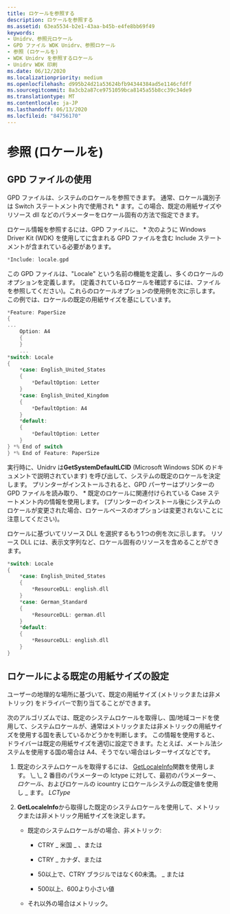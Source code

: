 ```yaml
---
title: ロケールを参照する
description: ロケールを参照する
ms.assetid: 63ea5534-b2e1-43aa-b45b-e4fe8bb69f49
keywords:
- Unidrv、参照元ロケール
- GPD ファイル WDK Unidrv、参照ロケール
- 参照 (ロケールを)
- WDK Unidrv を参照するロケール
- Unidrv WDK 印刷
ms.date: 06/12/2020
ms.localizationpriority: medium
ms.openlocfilehash: d995b24d21a53624bfb94344384ad5e1146cfdff
ms.sourcegitcommit: 8a3cb2a87ce9751059bca8145a55b8cc39c34de9
ms.translationtype: MT
ms.contentlocale: ja-JP
ms.lasthandoff: 06/13/2020
ms.locfileid: "84756170"
---
```

# <a name="referencing-locales"></a>参照 (ロケールを)

## <a name="using-gpd-files"></a>GPD ファイルの使用

GPD ファイルは、システムのロケールを参照できます。 通常、ロケール識別子は Switch ステートメント内で使用され \* ます。この場合、既定の用紙サイズやリソース dll などのパラメーターをロケール固有の方法で指定できます。

ロケール情報を参照するには、GPD ファイルに、 \* 次のように Windows Driver Kit (WDK) を使用してに含まれる GPD ファイルを含む Include ステートメントが含まれている必要があります。

```cpp
*Include: locale.gpd
```

この GPD ファイルは、"Locale" という名前の機能を定義し、多くのロケールのオプションを定義します。 (定義されているロケールを確認するには、ファイルを参照してください)。これらのロケールオプションの使用例を次に示します。 この例では、ロケールの既定の用紙サイズを基にしています。

```cpp
*Feature: PaperSize
{
...
    Option: A4
    {
    }
    ...
*switch: Locale
{
    *case: English_United_States
    {
        *DefaultOption: Letter
    }
    *case: English_United_Kingdom
    {
        *DefaultOption: A4
    }
    *default:
    {
        *DefaultOption: Letter
    }
} *% End of switch
} *% End of Feature: PaperSize
```

実行時に、Unidrv は**GetSystemDefaultLCID** (Microsoft Windows SDK のドキュメントで説明されています) を呼び出して、システムの既定のロケールを決定します。 プリンターがインストールされると、GPD パーサーはプリンターの GPD ファイルを読み取り、 \* 既定のロケールに関連付けられている Case ステートメント内の情報を使用します。 (プリンターのインストール後にシステムのロケールが変更された場合、ロケールベースのオプションは変更されないことに注意してください)。

ロケールに基づいてリソース DLL を選択するもう1つの例を次に示します。 リソース DLL には、表示文字列など、ロケール固有のリソースを含めることができます。

```cpp
*switch: Locale
{
    *case: English_United_States
    {
        *ResourceDLL: english.dll
    }
    *case: German_Standard
    {
        *ResourceDLL: german.dll
    }
    *default:
    {
        *ResourceDLL: english.dll
    }
}
```

## <a name="setting-default-paper-size-by-locale"></a>ロケールによる既定の用紙サイズの設定

ユーザーの地理的な場所に基づいて、既定の用紙サイズ (メトリックまたは非メトリック) をドライバーで割り当てることができます。

次のアルゴリズムでは、既定のシステムロケールを取得し、国/地域コードを使用して、システムロケールが、通常はメトリックまたは非メトリックの用紙サイズを使用する国を表しているかどうかを判断します。 この情報を使用すると、ドライバーは既定の用紙サイズを適切に設定できます。たとえば、メートル法システムを使用する国の場合は A4、そうでない場合はレターサイズなどです。

1. 既定のシステムロケールを取得するには、 [GetLocaleInfo](https://docs.microsoft.com/previous-versions//ms776270(v=vs.85))関数を使用します。 \_ \_ 2 番目のパラメーターの lctype に対して、最初のパラメーター、*ロケール*、およびロケールの icountry にロケールシステムの既定値を使用し \_ ます。 *LCType*

1. **GetLocaleInfo**から取得した既定のシステムロケールを使用して、メトリックまたは非メトリック用紙サイズを決定します。
    - 既定のシステムロケールがの場合、非メトリック:

        - CTRY \_ 米国 \_ 、または

        - CTRY \_ カナダ、または

        - 50以上で、CTRY ブラジルではなく60未満。 \_ または

        - 500以上、600より小さい値

    - それ以外の場合はメトリック。
